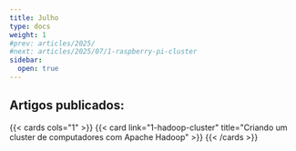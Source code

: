 ```yaml
---
title: Julho
type: docs
weight: 1
#prev: articles/2025/
#next: articles/2025/07/1-raspberry-pi-cluster
sidebar:
  open: true
---
```


## Artigos publicados:

{{< cards cols="1" >}}
  {{< card link="1-hadoop-cluster" title="Criando um cluster de computadores com Apache Hadoop" >}}
{{< /cards >}}
